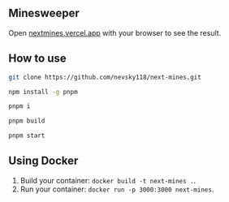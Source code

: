 ## Minesweeper

Open [nextmines.vercel.app](https://nextmines.vercel.app/) with your browser to see the result.

## How to use

```bash
git clone https://github.com/nevsky118/next-mines.git

npm install -g pnpm

pnpm i

pnpm build

pnpm start
```

## Using Docker

1. Build your container: `docker build -t next-mines .`.
1. Run your container: `docker run -p 3000:3000 next-mines`.
